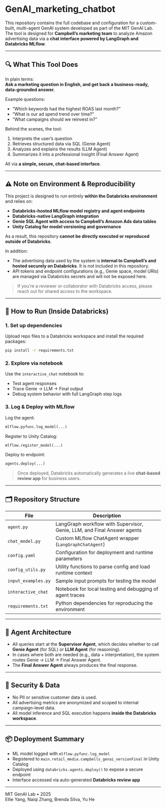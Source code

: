 # GenAI_marketing_chatbot

This repository contains the full codebase and configuration for a custom-built, multi-agent GenAI system developed as part of the MIT GenAI Lab. The tool is designed for **Campbell’s marketing team** to analyze Amazon advertising data via a **chat interface powered by LangGraph and Databricks MLflow**.

---

## 🔍 What This Tool Does

In plain terms:  
**Ask a marketing question in English, and get back a business-ready, data-grounded answer.**

Example questions:
- “Which keywords had the highest ROAS last month?”
- “What is our ad spend trend over time?”
- “What campaigns should we reinvest in?”

Behind the scenes, the tool:
1. Interprets the user’s question
2. Retrieves structured data via SQL (Genie Agent)
3. Analyzes and explains the results (LLM Agent)
4. Summarizes it into a professional insight (Final Answer Agent)

All via **a simple, secure, chat-based interface**.

---

## ⚠️ Note on Environment & Reproducibility

This project is designed to run entirely **within the Databricks environment** and relies on:

- **Databricks-hosted MLflow model registry and agent endpoints**
- **Databricks-native LangGraph integration**
- **Genie SQL Agent with access to Campbell’s Amazon Ads data tables**
- **Unity Catalog for model versioning and governance**

As a result, this repository **cannot be directly executed or reproduced outside of Databricks**.

In addition:
- The advertising data used by the system is **internal to Campbell’s and hosted securely on Databricks**. It is not included in this repository.
- API tokens and endpoint configurations (e.g., Genie space, model URIs) are managed via Databricks secrets and will not be exposed here.

> If you're a reviewer or collaborator with Databricks access, please reach out for shared access to the workspace.

---

## 🚀 How to Run (Inside Databricks)

### 1. Set up dependencies
Upload repo files to a Databricks workspace and install the required packages:
```bash
pip install -r requirements.txt
```
### 2. Explore via notebook
Use the `interactive_chat` notebook to:
- Test agent responses
- Trace Genie → LLM → Final output
- Debug system behavior with full LangGraph step logs

### 3. Log & Deploy with MLflow
Log the agent:
```python
mlflow.pyfunc.log_model(...)
```
Register to Unity Catalog:
```python
mlflow.register_model(...)
```
Deploy to endpoint:
```python
agents.deploy(...)
```

> Once deployed, Databricks automatically generates a live **chat-based review app** for business users.

---

## 🗂️ Repository Structure

| File | Description |
|------|-------------|
| `agent.py` | LangGraph workflow with Supervisor, Genie, LLM, and Final Answer agents |
| `chat_model.py` | Custom MLflow ChatAgent wrapper (`LangGraphChatAgent`) |
| `config.yaml` | Configuration for deployment and runtime parameters |
| `config_utils.py` | Utility functions to parse config and load runtime context |
| `input_examples.py` | Sample input prompts for testing the model |
| `interactive_chat` | Notebook for local testing and debugging of agent traces |
| `requirements.txt` | Python dependencies for reproducing the environment |

---

## 🧠 Agent Architecture

- All queries start at the **Supervisor Agent**, which decides whether to call **Genie Agent** (for SQL) or **LLM Agent** (for reasoning).
- In cases where both are needed (e.g., data + interpretation), the system routes Genie → LLM → Final Answer Agent.
- The **Final Answer Agent** always produces the final response.
---

## 🔐 Security & Data

- No PII or sensitive customer data is used.
- All advertising metrics are anonymized and scoped to internal campaign-level data.
- All model inference and SQL execution happens **inside the Databricks workspace**.
---

## 📦 Deployment Summary

- ML model logged with `mlflow.pyfunc.log_model`
- Registered to `main.retail_media.campbells_genai_versionFinal` in Unity Catalog
- Deployed using `databricks.agents.deploy()` to expose a secure endpoint
- Interface accessed via auto-generated **Databricks review app**

---

MIT GenAI Lab • 2025  
Ellie Yang, Naiqi Zhang, Brenda Silva, Yu He
